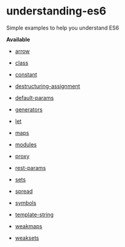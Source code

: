 # understanding-es6
Simple examples to help you understand ES6

__Available__

* [arrow](./arrow.js)

* [class](./class.js)

* [constant](./constant.js)

* [destructuring-assignment](./destructuring-assignment.js)

* [default-params](./default.js)

* [generators](./generators.js)

* [let](./let.js)

* [maps](./maps.js)

* [modules](./modules.js)

* [proxy](./proxy.js)

* [rest-params](./rest-params.js)

* [sets](./sets.js)

* [spread](./spread.js)

* [symbols](./symbols.js)

* [template-string](./template-string.js)

* [weakmaps](./weakmaps.js)

* [weaksets](./weaksets.js)